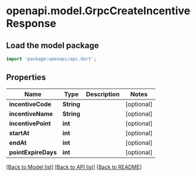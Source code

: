 # openapi.model.GrpcCreateIncentiveResponse

## Load the model package
```dart
import 'package:openapi/api.dart';
```

## Properties
Name | Type | Description | Notes
------------ | ------------- | ------------- | -------------
**incentiveCode** | **String** |  | [optional] 
**incentiveName** | **String** |  | [optional] 
**incentivePoint** | **int** |  | [optional] 
**startAt** | **int** |  | [optional] 
**endAt** | **int** |  | [optional] 
**pointExpireDays** | **int** |  | [optional] 

[[Back to Model list]](../README.md#documentation-for-models) [[Back to API list]](../README.md#documentation-for-api-endpoints) [[Back to README]](../README.md)



